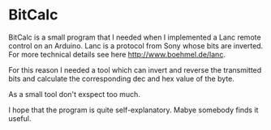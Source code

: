 # BitCalc

BitCalc is a small program that I needed when I implemented a Lanc remote control 
on an Arduino. Lanc is a protocol from Sony whose bits are inverted. For more 
technical details see here http://www.boehmel.de/lanc. 

For this reason I needed a tool which can invert and reverse 
the transmitted bits and
calculate the corresponding dec and hex value of the byte.

As a small tool don't exspect too much. 

I hope that the program is quite self-explanatory. Mabye somebody finds it useful.

